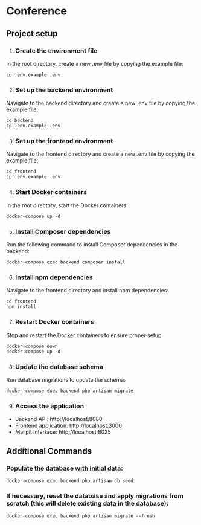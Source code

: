 # Conference

## Project setup

1. ### Create the environment file
In the root directory, create a new .env file by copying the example file:
```
cp .env.example .env
```

2. ### Set up the backend environment
Navigate to the backend directory and create a new .env file by copying the example file:
```
cd backend
cp .env.example .env
```

3. ### Set up the frontend environment
Navigate to the frontend directory and create a new .env file by copying the example file:
```
cd frontend
cp .env.example .env
```

4. ### Start Docker containers
In the root directory, start the Docker containers:
```
docker-compose up -d
```

5. ### Install Composer dependencies
Run the following command to install Composer dependencies in the backend:
```
docker-compose exec backend composer install
```

6. ### Install npm dependencies
Navigate to the frontend directory and install npm dependencies:
```
cd frontend
npm install
```

7. ### Restart Docker containers
Stop and restart the Docker containers to ensure proper setup:
```
docker-compose down
docker-compose up -d
```

8. ### Update the database schema
Run database migrations to update the schema:
```
docker-compose exec backend php artisan migrate
```

9. ### Access the application
- Backend API: http://localhost:8080
- Frontend application: http://localhost:3000
- Mailpit Interface: http://localhost:8025

## Additional Commands

### Populate the database with initial data:
```
docker-compose exec backend php artisan db:seed
```
### If necessary, reset the database and apply migrations from scratch (this will delete existing data in the database):
```
docker-compose exec backend php artisan migrate --fresh
```